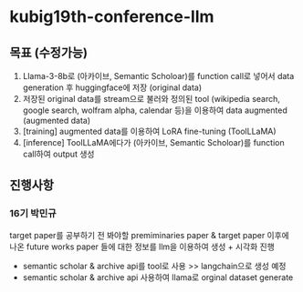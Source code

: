 # kubig19th-conference-llm
## 목표 (수정가능)
1. Llama-3-8b로 (아카이브, Semantic Scholoar)를 function call로 넣어서 data generation 후 huggingface에 저장 (original data)
2. 저장된 original data를 stream으로 불러와 정의된 tool (wikipedia search, google search, wolfram alpha, calendar 등)을 이용하여 data augmented (augmented data)
3. [training] augmented data를 이용하여 LoRA fine-tuning (ToolLLaMA)
4. [inference] ToolLLaMA에다가 (아카이브, Semantic Scholoar)를 function call하여 output 생성
## 진행사항
### 16기 박민규
target paper를 공부하기 전 봐야할 premiminaries paper & target paper 이후에 나온  future works paper 들에 대한 정보를 llm을 이용하여 생성 + 시각화 진행
  - semantic scholar & archive api를 tool로 사용 >> langchain으로 생성 예정
  - semantic scholar & archive api 사용하여 llama로 orginal dataset generate

